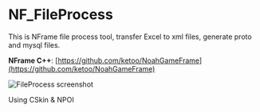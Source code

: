 # NF_FileProcess
This is NFrame file process tool, transfer Excel to xml files, generate proto and mysql files.

**NFrame C++**: [https://github.com/ketoo/NoahGameFrame](https://github.com/ketoo/NoahGameFrame)

![FileProcess screenshot](https://github.com/eliteYang/NF_FileProcess/blob/master/FileProcess.png)

Using CSkin & NPOI
